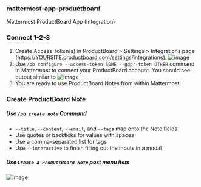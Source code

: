 ### mattermost-app-productboard
Mattermost ProductBoard App (integration)

### Connect 1-2-3
1. Create Access Token(s) in ProductBoard > Settings > Integrations page (https://YOURSITE.productboard.com/settings/integrations). ![image](https://user-images.githubusercontent.com/1187448/115971445-5aae8500-a4fd-11eb-817c-dea57b17fce2.png)
2. Use `/pb configure --access-token SOME --gdpr-token OTHER` command in Mattermost to connect your ProductBoard account. You should see output similar to ![image](https://user-images.githubusercontent.com/1187448/115971551-e32d2580-a4fd-11eb-986e-176c49f65216.png)
3. You are ready to use ProductBoard Notes from within Mattermost!

### Create ProductBoard Note

##### Use `/pb create note` Command
- `--title`, `--content`, `--email`, and `--tags` map onto the Note fields
- Use quotes or backticks for values with spaces
- Use a comma-separated list for tags
- Use `--interactive` to finish filling out the inputs in a modal

##### Use `Create a ProductBoard Note` post menu item
![image](https://user-images.githubusercontent.com/1187448/115971856-c7c31a00-a4ff-11eb-830b-29e39fe02c39.png)
